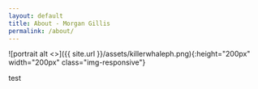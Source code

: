 ```yaml
---
layout: default
title: About - Morgan Gillis
permalink: /about/
---
```


![portrait alt <>]({{ site.url }}/assets/killerwhaleph.png){:height="200px" width="200px" class="img-responsive"}

test
